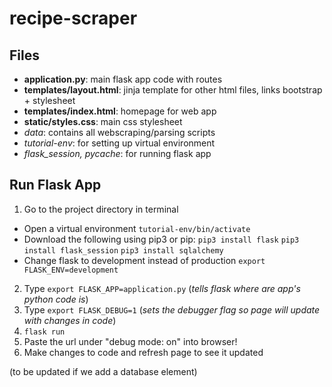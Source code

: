 # recipe-scraper

## Files
- **application.py**: main flask app code with routes
- **templates/layout.html**: jinja template for other html files, links bootstrap + stylesheet
- **templates/index.html**: homepage for web app
- **static/styles.css**: main css stylesheet
- *data*: contains all webscraping/parsing scripts
- *tutorial-env*: for setting up virtual environment
- *flask_session, pycache*: for running flask app

## Run Flask App
1. Go to the project directory in terminal
  - Open a virtual environment 
    `tutorial-env/bin/activate`
  - Download the following using pip3 or pip: 
    `pip3 install flask`
    `pip3 install flask_session`
    `pip3 install sqlalchemy`
  - Change flask to development instead of production
    `export FLASK_ENV=development`
2. Type `export FLASK_APP=application.py` (*tells flask where are app's python code is*)
3. Type `export FLASK_DEBUG=1` (*sets the debugger flag so page will update with changes in code*)
4. `flask run`
5. Paste the url under "debug mode: on" into browser!
6. Make changes to code and refresh page to see it updated 

(to be updated if we add a database element)
